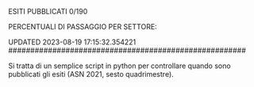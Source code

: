 ESITI PUBBLICATI 0/190 

PERCENTUALI DI PASSAGGIO PER SETTORE:

UPDATED 2023-08-19 17:15:32.354221
###################################################### 

Si tratta di un semplice script in python per controllare quando sono pubblicati gli esiti (ASN 2021, sesto quadrimestre).

